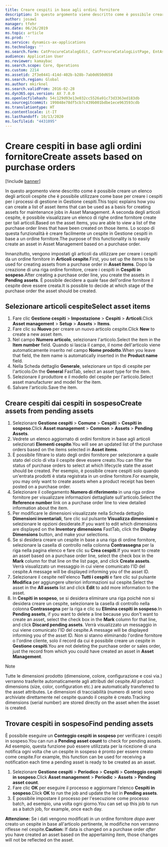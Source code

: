 ```yaml
---
title: Creare cespiti in base agli ordini fornitore
description: In questo argomento viene descritto come è possibile creare un elenco degli articoli cespite che è possibile utilizzare come base per creare i cespiti per i processi di gestione in Gestione cespiti.
author: josaw1
manager: tfehr
ms.date: 06/26/2019
ms.topic: article
ms.prod: ''
ms.service: dynamics-ax-applications
ms.technology: ''
ms.search.form: CatProcureCatalogEdit, CatProcureCatalogListPage, EntAssetObjectItem, EntAssetPendingAssets
audience: Application User
ms.reviewer: kamaybac
ms.search.scope: Core, Operations
ms.custom: 2214
ms.assetid: 2f3e0441-414d-402b-b28b-7ab0d650d658
ms.search.region: Global
ms.author: mkirknel
ms.search.validFrom: 2016-02-28
ms.dyn365.ops.version: AX 7.0.0
ms.openlocfilehash: 54c129d93e13e032cc5526a91c73d3363ed183db
ms.sourcegitcommit: 199848e78df5cb7c439b001bdbe1ece963593cdb
ms.translationtype: HT
ms.contentlocale: it-IT
ms.lasthandoff: 10/13/2020
ms.locfileid: "4431095"
---
```

# <a name="create-assets-based-on-purchase-orders"></a><span data-ttu-id="bac7f-103">Creare cespiti in base agli ordini fornitore</span><span class="sxs-lookup"><span data-stu-id="bac7f-103">Create assets based on purchase orders</span></span>

[!include [banner](../../includes/banner.md)]

 

<span data-ttu-id="bac7f-104">In questo argomento viene descritto come è possibile creare un elenco degli articoli cespite che è possibile utilizzare come base per creare i cespiti per i processi di gestione in Gestione cespiti.</span><span class="sxs-lookup"><span data-stu-id="bac7f-104">This topic explains how you can create a list of asset items that can be used as a basis for creating assets for maintenance jobs in Asset Management.</span></span> <span data-ttu-id="bac7f-105">A seconda degli articoli cespite, è possibile visualizzare un elenco di righe ordine fornitore create per tali articoli.</span><span class="sxs-lookup"><span data-stu-id="bac7f-105">Based on the asset items, you are able to view a list of the purchase order lines that have been created on those items.</span></span> <span data-ttu-id="bac7f-106">Lo scopo di questa funzionalità è creare facilmente un cespite in Gestione cespiti in base a un ordine fornitore.</span><span class="sxs-lookup"><span data-stu-id="bac7f-106">The purpose of this functionality is to easily create an asset in Asset Management based on a purchase order.</span></span>

<span data-ttu-id="bac7f-107">Innanzitutto, vengono impostati gli articoli da utilizzare per creare i cespiti da un ordine fornitore in **Articoli cespite**.</span><span class="sxs-lookup"><span data-stu-id="bac7f-107">First, you set up the items to be used for creating assets from a purchase order in **Asset items**.</span></span> <span data-ttu-id="bac7f-108">Dopo la creazione di una riga ordine fornitore, creare i cespiti in **Cespiti in sospeso**.</span><span class="sxs-lookup"><span data-stu-id="bac7f-108">After creating a purchase order line, you create the assets in **Pending assets**.</span></span> <span data-ttu-id="bac7f-109">È possibile decidere a quale fase dell'ordine fornitore il cespite deve essere creata.</span><span class="sxs-lookup"><span data-stu-id="bac7f-109">It is possible to decide at which stage of the purchase order the asset should be created.</span></span>


## <a name="select-asset-items"></a><span data-ttu-id="bac7f-110">Selezionare articoli cespite</span><span class="sxs-lookup"><span data-stu-id="bac7f-110">Select asset items</span></span>

1. <span data-ttu-id="bac7f-111">Fare clic **Gestione cespiti** > **Impostazione** > **Cespiti** > **Articoli**.</span><span class="sxs-lookup"><span data-stu-id="bac7f-111">Click **Asset management** > **Setup** > **Assets** > **Items**.</span></span>
2. <span data-ttu-id="bac7f-112">Fare clic su **Nuovo** per creare un nuovo articolo cespite.</span><span class="sxs-lookup"><span data-stu-id="bac7f-112">Click **New** to create a new asset item.</span></span>
3. <span data-ttu-id="bac7f-113">Nel campo **Numero articolo**, selezionare l'articolo.</span><span class="sxs-lookup"><span data-stu-id="bac7f-113">Select the item in the **Item number** field.</span></span> <span data-ttu-id="bac7f-114">Quando si lascia il campo, il nome dell'articolo viene automaticamente inserito nel campo **Nome prodotto**.</span><span class="sxs-lookup"><span data-stu-id="bac7f-114">When you leave that field, the item name is automatically inserted in the **Product name** field.</span></span>
4. <span data-ttu-id="bac7f-115">Nella Scheda dettaglio **Generale**, selezionare un tipo di cespite per l'articolo.</span><span class="sxs-lookup"><span data-stu-id="bac7f-115">On the **General** FastTab, select an asset type for the item.</span></span>
5. <span data-ttu-id="bac7f-116">Selezionare il produttore e il modello del cespite per l'articolo.</span><span class="sxs-lookup"><span data-stu-id="bac7f-116">Select asset manufacturer and model for the item.</span></span>
6. <span data-ttu-id="bac7f-117">Salvare l'articolo.</span><span class="sxs-lookup"><span data-stu-id="bac7f-117">Save the item.</span></span>


## <a name="create-assets-from-pending-assets"></a><span data-ttu-id="bac7f-118">Creare cespiti dai cespiti in sospeso</span><span class="sxs-lookup"><span data-stu-id="bac7f-118">Create assets from pending assets</span></span>

1. <span data-ttu-id="bac7f-119">Selezionare **Gestione cespiti** > **Comune** > **Cespiti** > **Cespiti in sospeso**.</span><span class="sxs-lookup"><span data-stu-id="bac7f-119">Click **Asset management** > **Common** > **Assets** > **Pending Assets**.</span></span>
2. <span data-ttu-id="bac7f-120">Vedrete un elenco aggiornato di ordini fornitore in base agli articoli selezionati **Elementi cespite**.</span><span class="sxs-lookup"><span data-stu-id="bac7f-120">You will see an updated list of the purchase orders based on the items selected in **Asset items**.</span></span>
3. <span data-ttu-id="bac7f-121">È possibile filtrare lo stato degli ordini fornitore per selezionare a quale stato del ciclo di vita il cespite deve essere creato.</span><span class="sxs-lookup"><span data-stu-id="bac7f-121">You can filter the status of purchase orders to select at which lifecycle state the asset should be created.</span></span> <span data-ttu-id="bac7f-122">Per esempio, è possibile creare cespiti solo quando un'entrata prodotti è stata registrata in un ordine fornitore.</span><span class="sxs-lookup"><span data-stu-id="bac7f-122">For example, you may only want to create assets when a product receipt has been posted on a purchase order.</span></span>
4. <span data-ttu-id="bac7f-123">Selezionare il collegamento **Numero di riferimento** in una riga ordine fornitore per visualizzare informazioni dettagliate sull'articolo.</span><span class="sxs-lookup"><span data-stu-id="bac7f-123">Select the **Reference number** link on a purchase order line to view detailed information about the item.</span></span>
5. <span data-ttu-id="bac7f-124">Per modificare le dimensioni visualizzate nella Scheda dettaglio **Dimensioni inventariali**, fare clic sul pulsante **Visualizza dimensioni** e selezionare le opzioni desiderate.</span><span class="sxs-lookup"><span data-stu-id="bac7f-124">If you want to edit which dimensions are displayed on the **Inventory dimensions** FastTab, click the **Display Dimensions** button, and make your selections.</span></span>
6. <span data-ttu-id="bac7f-125">Se si desidera creare un cespite in base a una riga di ordine fornitore, selezionare la casella di controllo nella colonna **Contrassegna** per la riga nella pagina elenco e fare clic su **Crea cespiti**.</span><span class="sxs-lookup"><span data-stu-id="bac7f-125">If you want to create an asset based on a purchase order line, select the check box in the **Mark** column for that line on the list page, and click **Create assets**.</span></span> <span data-ttu-id="bac7f-126">Verrà visualizzato un messaggio in cui viene comunicato l'ID del cespite.</span><span class="sxs-lookup"><span data-stu-id="bac7f-126">A message will be displayed informing you of the asset ID.</span></span>
7. <span data-ttu-id="bac7f-127">Selezionare il cespite nell'elenco **Tutti i cespiti** e fare clic sul pulsante **Modifica** per aggiungere ulteriori informazioni sul cespite.</span><span class="sxs-lookup"><span data-stu-id="bac7f-127">Select the asset in the **All assets** list and click **Edit** to add more information to the asset.</span></span>
8. <span data-ttu-id="bac7f-128">In **Cespiti in sospeso**, se si desidera eliminare una riga poiché non si desidera creare un cespite, selezionare la casella di controllo nella colonna **Contrassegna** per la riga e clic su **Elimina cespiti in sospeso**.</span><span class="sxs-lookup"><span data-stu-id="bac7f-128">In **Pending assets**, if you want to delete a line because you don't want to create an asset, select the check box in the **Mark** column for that line, and click **Discard pending assets**.</span></span> <span data-ttu-id="bac7f-129">Verrà visualizzato un messaggio in cui viene comunicato l'ID del cespite.</span><span class="sxs-lookup"><span data-stu-id="bac7f-129">A message will be displayed informing you of the asset ID.</span></span> <span data-ttu-id="bac7f-130">Non si stanno eliminando l'ordine fornitore o l'ordine cliente, solo il record da cui è possibile creare un cespite in **Gestione cespiti**.</span><span class="sxs-lookup"><span data-stu-id="bac7f-130">You are not deleting the purchase order or sales order, just the record from which you could have created an asset in **Asset Management**.</span></span>

>[!NOTE]
><span data-ttu-id="bac7f-131">Tutte le dimensioni prodotto (dimensione, colore, configurazione e così via.) verranno trasferite automaticamente agli attributi del cespite.</span><span class="sxs-lookup"><span data-stu-id="bac7f-131">All product dimensions (size, color, configuration etc.) are automatically transferred to the asset attributes.</span></span> <span data-ttu-id="bac7f-132">Le dimensioni di tracciabilità (numero di serie) sono archiviate direttamente nel cespite quando il cespite è creato.</span><span class="sxs-lookup"><span data-stu-id="bac7f-132">Tracking dimensions (serial number) are stored directly on the asset when the asset is created.</span></span>


## <a name="find-pending-assets"></a><span data-ttu-id="bac7f-133">Trovare cespiti in sospeso</span><span class="sxs-lookup"><span data-stu-id="bac7f-133">Find pending assets</span></span>

<span data-ttu-id="bac7f-134">È possibile eseguire un **Conteggio cespiti in sospeso** per verificare i cespiti in sospeso.</span><span class="sxs-lookup"><span data-stu-id="bac7f-134">You can run a **Pending asset count** to check for pending assets.</span></span> <span data-ttu-id="bac7f-135">Ad esempio, questa funzione può essere utilizzata per la ricezione di una notifica ogni volta che un cespite in sospeso è pronto per essere creato come cespite.</span><span class="sxs-lookup"><span data-stu-id="bac7f-135">For example, this function can be used for receiving a notification each time a pending asset is ready to be created as an asset.</span></span>

1. <span data-ttu-id="bac7f-136">Selezionare **Gestione cespiti** > **Periodico** > **Cespiti** > **Conteggio cespiti in sospeso**.</span><span class="sxs-lookup"><span data-stu-id="bac7f-136">Click **Asset management** > **Periodic** > **Assets** > **Pending asset count**.</span></span>
2. <span data-ttu-id="bac7f-137">Fare clic **OK** per eseguire il processo e aggiornare l'elenco **Cespiti in sospeso**.</span><span class="sxs-lookup"><span data-stu-id="bac7f-137">Click **OK** to run the job and update the list in **Pending assets**.</span></span>
3. <span data-ttu-id="bac7f-138">È possibile impostare il processo per l'esecuzione come processo batch, ad esempio, una volta ogni giorno.</span><span class="sxs-lookup"><span data-stu-id="bac7f-138">You can set up this job to run as a batch job, for example, once each day.</span></span>

<span data-ttu-id="bac7f-139">**Attenzione:** Se i dati vengono modificati in un ordine fornitore *dopo* aver creato un cespite in base all'articolo pertinente, le modifiche non verranno riflesse nel cespite.</span><span class="sxs-lookup"><span data-stu-id="bac7f-139">**Caution:** If data is changed on a purchase order *after* you have created an asset based on the appertaining item, those changes will not be reflected on the asset.</span></span>

